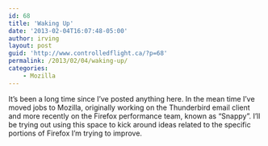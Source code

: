 ```yaml
---
id: 68
title: 'Waking Up'
date: '2013-02-04T16:07:48-05:00'
author: irving
layout: post
guid: 'http://www.controlledflight.ca/?p=68'
permalink: /2013/02/04/waking-up/
categories:
    - Mozilla
---
```


It’s been a long time since I’ve posted anything here. In the mean time I’ve moved jobs to Mozilla, originally working on the Thunderbird email client and more recently on the Firefox performance team, known as “Snappy”. I’ll be trying out using this space to kick around ideas related to the specific portions of Firefox I’m trying to improve.